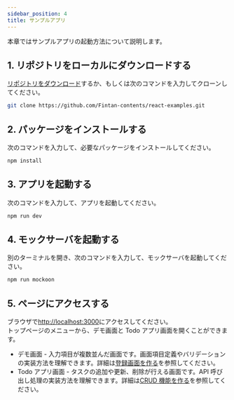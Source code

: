 ```yaml
---
sidebar_position: 4
title: サンプルアプリ
---
```


本章ではサンプルアプリの起動方法について説明します。

## 1. リポジトリをローカルにダウンロードする

[リポジトリをダウンロード](https://github.com/Fintan-contents/react-examples)するか、もしくは次のコマンドを入力してクローンしてください。

```bash
git clone https://github.com/Fintan-contents/react-examples.git
```

## 2. パッケージをインストールする

次のコマンドを入力して、必要なパッケージをインストールしてください。

```bash
npm install
```

## 3. アプリを起動する

次のコマンドを入力して、アプリを起動してください。

```bash
npm run dev
```

## 4. モックサーバを起動する

別のターミナルを開き、次のコマンドを入力して、モックサーバを起動してください。

```bash
npm run mockoon
```

## 5. ページにアクセスする

ブラウザで[http://localhost:3000](http://localhost:3000)にアクセスしてください。  
トップページのメニューから、デモ画面と Todo アプリ画面を開くことができます。

- デモ画面 - 入力項目が複数並んだ画面です。画面項目定義やバリデーションの実装方法を理解できます。詳細は[登録画面を作る](category/登録画面を作る)を参照してください。
- Todo アプリ画面 - タスクの追加や更新、削除が行える画面です。API 呼び出し処理の実装方法を理解できます。詳細は[CRUD 機能を作る](category/crud機能を作る)を参照してください。
